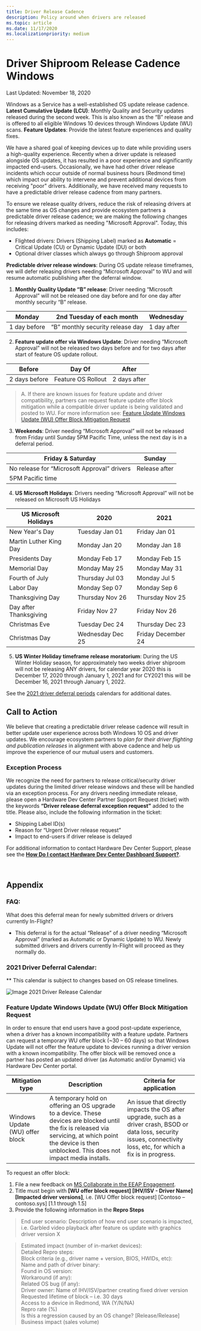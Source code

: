 ```yaml
---
title: Driver Release Cadence
description: Policy around when drivers are released
ms.topic: article
ms.date: 11/17/2020
ms.localizationpriority: medium
---
```


# Driver Shiproom Release Cadence Windows
Last Updated: November 18, 2020

Windows as a Service has a well-established OS update release cadence.
    **Latest Cumulative Update (LCU)**: Monthly Quality and Security updates released during the second week.  This is also known as the “B” release and is offered to all eligible Windows 10 devices through Windows Update (WU) scans.
    **Feature Updates**: Provide the latest feature experiences and quality fixes.

We have a shared goal of keeping devices up to date while providing users a high-quality experience.  Recently when a driver update is released alongside OS updates, it has resulted in a poor experience and significantly impacted end-users. Occasionally, we have had other driver release incidents which occur outside of normal business hours (Redmond time) which impact our ability to intervene and prevent additional devices from receiving "poor" drivers. Additionally, we have received many requests to have a predictable driver release cadence from many partners.

To ensure we release quality drivers, reduce the risk of releasing drivers at the same time as OS changes and provide ecosystem partners a predictable driver release cadence; we are making the following changes for releasing drivers marked as needing "Microsoft Approval". Today, this includes:
* Flighted drivers:  Drivers (Shipping Label) marked as **Automatic** = Critical Update (CU) or Dynamic Update (DU) or both 
* Optional driver classes which always go through Shiproom approval

**Predictable driver release windows**: During OS update release timeframes, we will defer releasing drivers needing “Microsoft Approval” to WU and will resume automatic publishing after the deferral window.

1. **Monthly Quality Update “B” release**: Driver needing “Microsoft Approval” will not be released one day before and for one day after monthly security “B” release. 

|Monday|2nd Tuesday of each month|Wednesday| 
|----|----|----|
|1 day before|“B” monthly security release day|1 day after|

2. **Feature update offer via Windows Update**: Driver needing “Microsoft Approval” will not be released two days before and for two days after start of feature OS update rollout.

|Before | Day Of | After |
|----|----|----|
|2 days before | Feature OS Rollout | 2 days after |

> A. If there are known issues for feature update and driver compatibility, partners can request feature update offer block mitigation while a compatible driver update is being validated and posted to WU. For more information see: [Feature Update Windows Update (WU) Offer Block Mitigation Request](#featureUpdates)

3. **Weekends**: Driver needing “Microsoft Approval” will not be released from Friday until Sunday 5PM Pacific Time, unless the next day is in a deferral period.

|Friday & Saturday |	Sunday |
|--------|----|
|No release for “Microsoft Approval” drivers | Release after 
5PM Pacific time |

4. **US Microsoft Holidays**: Drivers needing “Microsoft Approval” will not be released on Microsoft US Holidays

|US Microsoft Holidays | 2020 |	2021 |
|----|----|----|
|New Year's Day | Tuesday Jan 01 | Friday Jan 01 |
|Martin Luther King Day | Monday Jan 20 | Monday Jan 18 |
|Presidents Day | Monday Feb 17 | Monday Feb 15 |
|Memorial Day | Monday May 25 | Monday May 31 |
|Fourth of July | Thursday Jul 03 | Monday Jul 5 |
|Labor Day | Monday Sep 07 | Monday Sep 6 |
|Thanksgiving Day | Thursday Nov 26 | Thursday Nov 25 |
|Day after Thanksgiving | Friday Nov 27 |  Friday Nov 26 |
|Christmas Eve | Tuesday Dec 24 | Thursday Dec 23 |
|Christmas Day | Wednesday Dec 25 | Friday December 24 |

5. **US Winter Holiday timeframe release moratorium**: During the US Winter Holiday season, for approximately two weeks driver shiproom will not be releasing ANY drivers, for calendar year 2020 this is December 17, 2020 through January 1, 2021 and for CY2021 this will be December 16, 2021 through January 1, 2022. 

See the [2021 driver deferral periods](#calendar) calendars for additional dates. 
 
## Call to Action
We believe that creating a predictable driver release cadence will result in better update user experience across both Windows 10 OS and driver updates. We encourage ecosystem partners to _plan for their driver flighting and publication releases_ in alignment with above cadence and help us improve the experience of our mutual users and customers. 

### Exception Process
We recognize the need for partners to release critical/security driver updates during the limited driver release windows and these will be handled via an exception process. For any drivers needing immediate release, please open a Hardware Dev Center Partner Support Request (ticket) with the keywords **“Driver release deferral exception request”** added to the title. Please also, include the following information in the ticket:
* Shipping Label ID(s)
* Reason for “Urgent Driver release request”
* Impact to end-users if driver release is delayed

For additional information to contact Hardware Dev Center Support, please see the [**How Do I contact Hardware Dev Center Dashboard Support?**](./hardware-dashboard-faq.md).

 
## Appendix
### FAQ:
What does this deferral mean for newly submitted drivers or drivers currently In-Flight?
* This deferral is for the actual “Release” of a driver needing “Microsoft Approval” (marked as Automatic or Dynamic Update) to WU.  Newly submitted drivers and drivers currently In-Flight will proceed as they normally do.  

### <a id="calendar"></a>2021 Driver Deferral Calendar:
** This calendar is subject to changes based on OS release timelines.
 
![Image 2021 Driver Release Calendar](images/2021driverReleaseCalendar.png)

### <a id="featureUpdates"></a>Feature Update Windows Update (WU) Offer Block Mitigation Request
In order to ensure that end users have a good post-update experience, when a driver has a known incompatibility with a feature update. Partners can request a temporary WU offer block (~30 – 60 days) so that Windows Update will not offer the feature update to devices running a driver version with a known incompatibility. The offer block will be removed once a partner has posted an updated driver (as Automatic and/or Dynamic) via Hardware Dev Center portal.

|Mitigation type|Description|Criteria for application|
|-------|-------|--------| 
|Windows Update (WU) offer block|A temporary hold on offering an OS upgrade to a device. These devices are blocked until the fix is released via servicing, at which point the device is then unblocked. This does not impact media installs.|An issue that directly impacts the OS after upgrade, such as a driver crash, BSOD or data loss, security issues, connectivity loss, etc, for which a fix is in progress.|

To request an offer block:
1)	File a new feedback on [MS Collaborate in the EEAP Engagement](https://partner.microsoft.com/dashboard/collaborate/feedback/wits/bugs/create).
2)	Title must begin with **[WU offer block request] [IHV/ISV - Driver Name] [Impacted driver versions]**, i.e. [WU Offer block request] [Contoso – contoso.sys] [1.1 through 1.5]
3)	Provide the following information in the **Repro Steps**

> End user scenario: Description of how end user scenario is impacted, i.e. Garbled video playback after feature os update with graphics driver version X

> Estimated impact (number of in-market devices): <br />
> Detailed Repro steps:<br />
> Block criteria (e.g., driver name + version, BIOS, HWIDs, etc): <br />
> Name and path of driver binary:<br />
>  Found in OS version:<br />
> Workaround (if any):<br />
> Related OS bug (if any):<br />
> Driver owner: Name of IHV/ISV/partner creating fixed driver version <br />
> Requested lifetime of block – i.e. 30 days<br />
> Access to a device in Redmond, WA (Y/N/NA)<br />
> Repro rate (%)<br />
> Is this a regression caused by an OS change? [Release/Release]<br />
> Business impact (sales volume) 